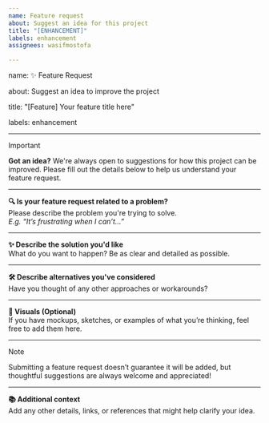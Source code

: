 ```yaml
---
name: Feature request
about: Suggest an idea for this project
title: "[ENHANCEMENT]"
labels: enhancement
assignees: wasifmostofa

---
```


name: ✨ Feature Request

about: Suggest an idea to improve the project

title: "[Feature] Your feature title here"

labels: enhancement


---

> [!IMPORTANT] 
> **Got an idea?**  We're always open to suggestions for how this project can be improved. Please fill out the details below to help us understand your feature request.

---

**🔍 Is your feature request related to a problem?**  
Please describe the problem you're trying to solve.  
_E.g. “It’s frustrating when I can’t…”_

---

**✨ Describe the solution you'd like**  
What do you want to happen? Be as clear and detailed as possible.

---

**🛠️ Describe alternatives you've considered**  
Have you thought of any other approaches or workarounds?

---

**📸 Visuals (Optional)**  
If you have mockups, sketches, or examples of what you’re thinking, feel free to add them here.

---

> [!NOTE] 
> Submitting a feature request doesn’t guarantee it will be added, but thoughtful suggestions are always welcome and appreciated!

---

**📚 Additional context**  
Add any other details, links, or references that might help clarify your idea.
